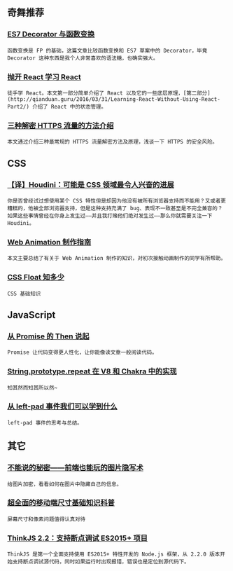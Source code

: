 
## 奇舞推荐

### [ES7 Decorator 与函数变换](http://blog.h5jun.com/post/decorator-functional.html)

    函数变换是 FP 的基础，这篇文章比较函数变换和 ES7 草案中的 Decorator，毕竟 Decorator 这种东西是我个人非常喜欢的语法糖，也确实强大。

### [抛开 React 学习 React](http://qianduan.guru/2016/03/27/Learning-React-Without-Using-React-Part1/)

    徒手学 React。本文第一部分简单介绍了 React 以及它的一些底层原理，[第二部分](http://qianduan.guru/2016/03/31/Learning-React-Without-Using-React-Part2/) 介绍了 React 中的状态管理。

### [三种解密 HTTPS 流量的方法介绍](https://imququ.com/post/how-to-decrypt-https.html)

    本文通过介绍三种最常规的 HTTPS 流量解密方法及原理，浅谈一下 HTTPS 的安全风险。

## CSS

### [【译】Houdini：可能是 CSS 领域最令人兴奋的进展](http://www.w3ctech.com/topic/1735)

    你是否曾经试过想使用某个 CSS 特性但是却因为他没有被所有浏览器支持而不能用？又或者更糟糕的，他被全部浏览器支持，但是这种支持充满了 bug、表现不一致甚至是不完全兼容的？如果这些事情曾经在你身上发生过——并且我打赌他们绝对发生过——那么你就需要关注一下 Houdini。

### [Web Animation 制作指南](http://www.w3cplus.com/animation/web-animation.html)

    本文主要总结了有关于 Web Animation 制作的知识，对初次接触动画制作的同学有所帮助。

### [CSS Float 知多少](http://w3ctrain.com/2016/03/28/float-secret/)

    CSS 基础知识

## JavaScript

### [从 Promise 的 Then 说起](http://www.alloyteam.com/2016/03/from-the-promise-then-said-on/)

    Promise 让代码变得更人性化，让你能像读文章一般阅读代码。

### [String.prototype.repeat 在 V8 和 Chakra 中的实现](https://segmentfault.com/a/1190000004697112)

    知其然而知其所以然~

### [从 left-pad 事件我们可以学到什么](http://taobaofed.org/blog/2016/03/31/what-can-we-learn-from-left-pad-event/)

    left-pad 事件的思考与总结。

## 其它

### [不能说的秘密——前端也能玩的图片隐写术](http://www.alloyteam.com/2016/03/image-steganography/)

    给图片加密，看看如何在图片中隐藏自己的信息。

### [超全面的移动端尺寸基础知识科普](http://colachan.com/post/3435)

    屏幕尺寸和像素问题值得认真对待

### [ThinkJS 2.2：支持断点调试 ES2015+ 项目](http://www.w3ctech.com/topic/1733)

    ThinkJS 是第一个全面支持使用 ES2015+ 特性开发的 Node.js 框架，从 2.2.0 版本开始支持断点调试源代码，同时如果运行时出现报错，错误也是定位到源代码下。

